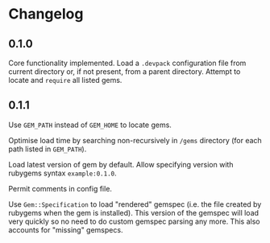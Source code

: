 # Changelog

## 0.1.0

Core functionality implemented. Load a `.devpack` configuration file from current directory or, if not present, from a parent directory. Attempt to locate and `require` all listed gems.

## 0.1.1

Use `GEM_PATH` instead of `GEM_HOME` to locate gems.

Optimise load time by searching non-recursively in `/gems` directory (for each path listed in `GEM_PATH`).

Load latest version of gem by default. Allow specifying version with rubygems syntax `example:0.1.0`.

Permit comments in config file.

Use `Gem::Specification` to load "rendered" gemspec (i.e. the file created by rubygems when the gem is installed).  This version of the gemspec will load very quickly so no need to do custom gemspec parsing any more. This also accounts for "missing" gemspecs.
